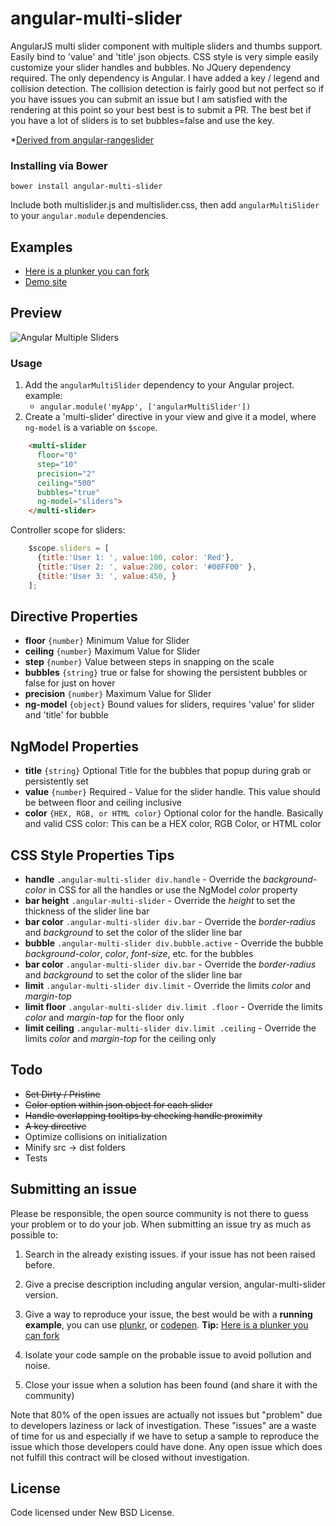 angular-multi-slider
===================

AngularJS multi slider component with multiple sliders and thumbs support. Easily bind to 'value' and 'title' json objects. 
CSS style is very simple easily customize your slider handles and bubbles. No JQuery dependency required. The only dependency is Angular.
I have added a key / legend and collision detection. The collision detection is fairly good but not perfect so if you have issues you can submit an issue but 
I am satisfied with the rendering at this point so your best best is to submit a PR. The best bet if you have a lot of sliders is to 
set bubbles=false and use the key.

*[Derived from angular-rangeslider](https://github.com/supertorio/angular-rangeslider-directive) 

### Installing via Bower
```
bower install angular-multi-slider
```
	
Include both multislider.js and multislider.css, then add `angularMultiSlider` to your `angular.module` dependencies.

## Examples

* [Here is a plunker you can fork](http://plnkr.co/edit/uTrlSK4R0iEhmg3mF2Cv?p=preview)
* [Demo site](http://keithfimreite.com/angular-multi-slider-directive.aspx)

## Preview

![Angular Multiple Sliders](http://keithfimreite.com/BlogFiles/keithfimreite/angular/multislider/angular-multiple-sliders.png)

### Usage

1. Add the `angularMultiSlider` dependency to your Angular project. example:
	* `angular.module('myApp', ['angularMultiSlider'])`	
2. Create a 'multi-slider' directive in your view and give it a model, where `ng-model` is a variable on `$scope`.
```html
    <multi-slider
      floor="0"
      step="10"
      precision="2"
      ceiling="500"
      bubbles="true"
      ng-model="sliders">
    </multi-slider>
```
Controller scope for sliders:
```js
    $scope.sliders = [
      {title:'User 1: ', value:100, color: 'Red'},
      {title:'User 2: ', value:200, color: '#00FF00' },
      {title:'User 3: ', value:450, }
    ];
```

## Directive Properties

* __floor__ `{number}` Minimum Value for Slider
* __ceiling__ `{number}` Maximum Value for Slider
* __step__ `{number}` Value between steps in snapping on the scale
* __bubbles__ `{string}` true or false for showing the persistent bubbles or false for just on hover
* __precision__ `{number}` Maximum Value for Slider
* __ng-model__ `{object}` Bound values for sliders, requires 'value' for slider and 'title' for bubble

## NgModel Properties

* __title__ `{string}` Optional Title for the bubbles that popup during grab or persistently set
* __value__ `{number}` Required - Value for the slider handle. This value should be between floor and ceiling inclusive
* __color__ `{HEX, RGB, or HTML color}` Optional color for the handle. Basically and valid CSS color: This can be a HEX color, RGB Color, or HTML color 

## CSS Style Properties Tips

* __handle__ `.angular-multi-slider div.handle` - Override the *background-color* in CSS for all the handles or use the NgModel *color* property  
* __bar height__ `.angular-multi-slider` - Override the *height* to set the thickness of the slider line bar
* __bar color__ `.angular-multi-slider div.bar` - Override the *border-radius* and *background* to set the color of the slider line bar
* __bubble__ `.angular-multi-slider div.bubble.active` - Override the bubble *background-color*, *color*, *font-size*, etc. for the bubbles
* __bar color__ `.angular-multi-slider div.bar` - Override the *border-radius* and *background* to set the color of the slider line bar
* __limit__ `.angular-multi-slider div.limit` - Override the limits *color* and *margin-top*
* __limit floor__ `.angular-multi-slider div.limit .floor` - Override the limits *color* and *margin-top* for the floor only
* __limit ceiling__ `.angular-multi-slider div.limit .ceiling` - Override the limits *color* and *margin-top* for the ceiling only


## Todo

* ~~Set Dirty / Pristine~~
* ~~Color option within json object for each slider~~
* ~~Handle overlapping tooltips by checking handle proximity~~
* ~~A key directive~~
* Optimize collisions on initialization
* Minify src -> dist folders
* Tests

## Submitting an issue

Please be responsible, the open source community is not there to guess your problem or to do your job. When submitting an issue try as much as possible to:

1. Search in the already existing issues. if your issue has not been raised before.

2. Give a precise description including angular version, angular-multi-slider version.

3. Give a way to reproduce your issue, the best would be with a <strong>running example</strong>, you can use [plunkr](http://plnkr.co/), or [codepen](http://codepen.io/). 
**Tip:** [Here is a plunker you can fork](http://plnkr.co/edit/uTrlSK4R0iEhmg3mF2Cv?p=preview)

4. Isolate your code sample on the probable issue to avoid pollution and noise.

5. Close your issue when a solution has been found (and share it with the community)

Note that 80% of the open issues are actually not issues but "problem" due to developers laziness or lack of investigation. These "issues" are a waste of time for us and especially if we have to setup a sample to reproduce the issue which those developers could have done. Any open issue which does not fulfill this contract will be closed without investigation.

## License

Code licensed under New BSD License.
